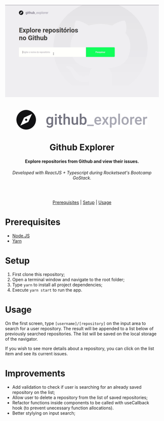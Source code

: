 ![](.github/demo.gif)

<h1 align="center">
  <img  src="src/assets/logo.svg"/>
  <br>
  <br>
  Github Explorer
</h1>

<h4 align="center">
  Explore repositories from Github and view their issues. 
</h4>

<h6 align="center">
  Developed with ReactJS + Typescript during Rocketseat's Bootcamp GoStack.
</h6>

<br/>

<p align="center">
  <a href="#prerequisites">Prerequisites</a> |
  <a href="#setup">Setup</a> |
  <a href="#usage">Usage</a>
</p>

# Prerequisites

* [Node.JS](https://nodejs.org/)
* [Yarn](https://classic.yarnpkg.com/)

# Setup

1. First clone this repository;
2. Open a terminal window and navigate to the root folder;
3. Type `yarn` to install all project dependencies;
4. Execute `yarn start` to run the app.

# Usage

On the first screen, type `[username]/[repository]` on the input area to search for a user repository. The result will be appended to a list below of previously searched repositories. The list will be saved on the local storage of the navigator.

If you wish to see more details about a repository, you can click on the list item and see its current issues.

# Improvements

- Add validation to check if user is searching for an already saved repository on the list;
- Allow user to delete a repository from the list of saved repositories;
- Refactor functions inside components to be called with useCallback hook (to prevent unecessary function allocations).
- Better stylying on input search;
